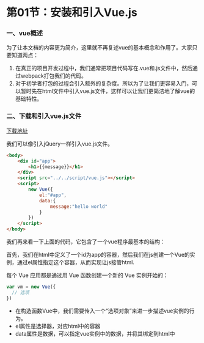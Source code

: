 # 第01节：安装和引入Vue.js

### 一、vue概述

为了让本文档的内容更为简介，这里就不再复述vue的基本概念和作用了。大家只要知道两点：

1. 在真正的项目开发过程中，我们通常把项目代码写在.vue和.js文件中，然后通过webpack打包我们的代码。
2. 对于初学者打包的过程会引入额外的复杂度。所以为了让我们更容易入门，可以暂时先在html文件中引入vue.js文件，这样可以让我们更简洁地了解vue的基础特性。

### 二、下载和引入vue.js文件

[下载地址](https://github.com/xiaozhoulee/xiaozhou-examples/tree/master/script)

我们可以像引入jQuery一样引入vue.js文件。

``` html
<body>
    <div id="app">
        <h1>{{message}}</h1>
    </div>
    <script src="../../script/vue.js"></script>
    <script>
        new Vue({
            el:"#app",
            data:{
                message:"hello world"
            }
        })
    </script>
</body>
```

我们再来看一下上面的代码，它包含了一个vue程序最基本的结构：

首先，我们在html中定义了一个id为app的容器，然后我们在js创建一个Vue的实例，通过el属性指定这个容器，从而实现让js接管html.

每个 Vue 应用都是通过用 Vue 函数创建一个新的 Vue 实例开始的：

``` js
var vm = new Vue({
  // 选项
})
```

* 在构造函数Vue中，我们需要传入一个“选项对象”来进一步描述vue实例的行为。
* el属性是选择器，对应html中的容器
* data属性是数据，可以指定vue实例中的数据，并将其绑定到html中









